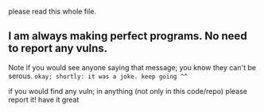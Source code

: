 please read this whole file.

## I am always making perfect programs. No need to report any vulns.

Note if you would see anyone saying that message; you know they can't be serous.
`okay; shortly: it was a joke. keep going ^^`

if you would find any vuln; in anything (not only in this code/repo)
please report it! have it great
